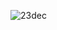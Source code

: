 ![23dec](https://user-images.githubusercontent.com/85893597/149772980-76f2a87a-367d-4e35-8b82-a006988877f8.jpg)
